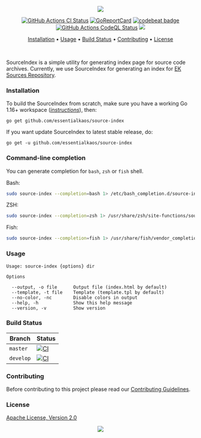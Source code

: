 <p align="center"><a href="#readme"><img src="https://gh.kaos.st/source-index.svg"/></a></p>

<p align="center">
  <a href="https://kaos.sh/w/source-index/ci"><img src="https://kaos.sh/w/source-index/ci.svg" alt="GitHub Actions CI Status" /></a>
  <a href="https://kaos.sh/r/source-index"><img src="https://kaos.sh/r/source-index.svg" alt="GoReportCard" /></a>
  <a href="https://kaos.sh/b/source-index"><img src="https://kaos.sh/b/dec317bf-9da2-4d56-ab9b-a31dde545285.svg" alt="codebeat badge" /></a>
  <a href="https://kaos.sh/w/source-index/codeql"><img src="https://kaos.sh/w/source-index/codeql.svg" alt="GitHub Actions CodeQL Status" /></a>
  <a href="#license"><img src="https://gh.kaos.st/apache2.svg"></a>
</p>

<p align="center"><a href="#installation">Installation</a> • <a href="#usage">Usage</a> • <a href="#build-status">Build Status</a> • <a href="#contributing">Contributing</a> • <a href="#license">License</a></p>

</br>

SourceIndex is a simple utility for generating index page for source code archives. Currently, we use SourceIndex for generating an index for [EK Sources Repository](https://source.kaos.st).

### Installation

To build the SourceIndex from scratch, make sure you have a working Go 1.16+ workspace (_[instructions](https://golang.org/doc/install)_), then:

```
go get github.com/essentialkaos/source-index
```

If you want update SourceIndex to latest stable release, do:

```
go get -u github.com/essentialkaos/source-index
```

### Command-line completion

You can generate completion for `bash`, `zsh` or `fish` shell.

Bash:
```bash
sudo source-index --completion=bash 1> /etc/bash_completion.d/source-index
```


ZSH:
```bash
sudo source-index --completion=zsh 1> /usr/share/zsh/site-functions/source-index
```


Fish:
```bash
sudo source-index --completion=fish 1> /usr/share/fish/vendor_completions.d/source-index.fish
```

### Usage

```
Usage: source-index {options} dir

Options

  --output, -o file      Output file (index.html by default)
  --template, -t file    Template (template.tpl by default)
  --no-color, -nc        Disable colors in output
  --help, -h             Show this help message
  --version, -v          Show version

```

### Build Status

| Branch | Status |
|--------|--------|
| `master` | [![CI](https://kaos.sh/w/source-index/ci.svg?branch=master)](https://kaos.sh/w/source-index/ci?query=branch:master) |
| `develop` | [![CI](https://kaos.sh/w/source-index/ci.svg?branch=master)](https://kaos.sh/w/source-index/ci?query=branch:develop) |

### Contributing

Before contributing to this project please read our [Contributing Guidelines](https://github.com/essentialkaos/contributing-guidelines#contributing-guidelines).

### License

[Apache License, Version 2.0](https://www.apache.org/licenses/LICENSE-2.0)

<p align="center"><a href="https://essentialkaos.com"><img src="https://gh.kaos.st/ekgh.svg"/></a></p>
